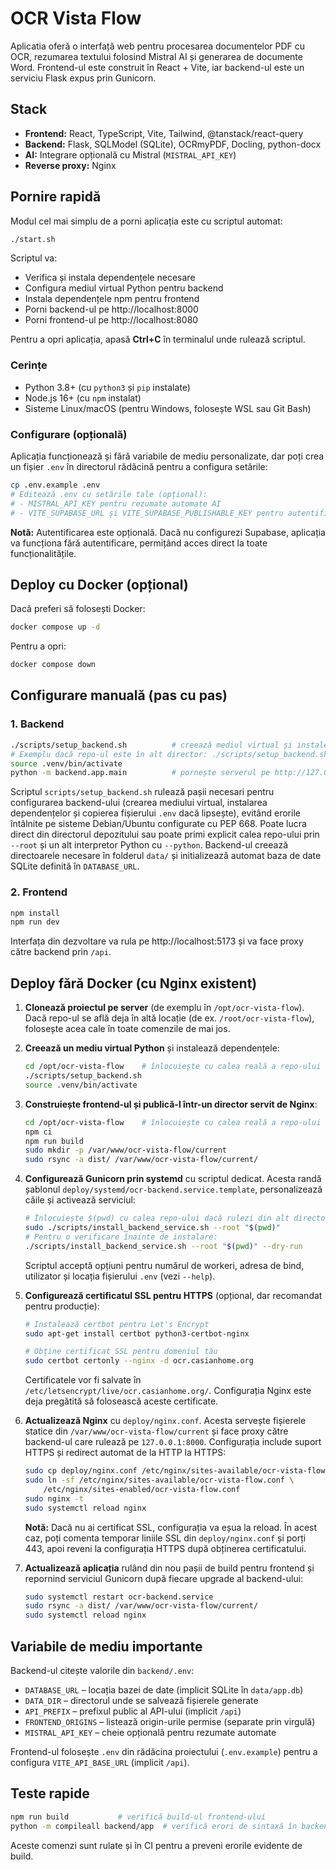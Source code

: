 # OCR Vista Flow

Aplicatia oferă o interfață web pentru procesarea documentelor PDF cu OCR,
rezumarea textului folosind Mistral AI și generarea de documente Word.
Frontend-ul este construit în React + Vite, iar backend-ul este un serviciu
Flask expus prin Gunicorn.

## Stack

- **Frontend:** React, TypeScript, Vite, Tailwind, @tanstack/react-query
- **Backend:** Flask, SQLModel (SQLite), OCRmyPDF, Docling, python-docx
- **AI:** Integrare opțională cu Mistral (`MISTRAL_API_KEY`)
- **Reverse proxy:** Nginx

## Pornire rapidă

Modul cel mai simplu de a porni aplicația este cu scriptul automat:

```bash
./start.sh
```

Scriptul va:
- Verifica și instala dependențele necesare
- Configura mediul virtual Python pentru backend
- Instala dependențele npm pentru frontend
- Porni backend-ul pe http://localhost:8000
- Porni frontend-ul pe http://localhost:8080

Pentru a opri aplicația, apasă **Ctrl+C** în terminalul unde rulează scriptul.

### Cerințe

- Python 3.8+ (cu `python3` și `pip` instalate)
- Node.js 16+ (cu `npm` instalat)
- Sisteme Linux/macOS (pentru Windows, folosește WSL sau Git Bash)

### Configurare (opțională)

Aplicația funcționează și fără variabile de mediu personalizate, dar poți crea un fișier `.env` în directorul rădăcină pentru a configura setările:

```bash
cp .env.example .env
# Editează .env cu setările tale (opțional):
# - MISTRAL_API_KEY pentru rezumate automate AI
# - VITE_SUPABASE_URL și VITE_SUPABASE_PUBLISHABLE_KEY pentru autentificare (opțional)
```

**Notă:** Autentificarea este opțională. Dacă nu configurezi Supabase, aplicația va funcționa fără autentificare, permițând acces direct la toate funcționalitățile.

## Deploy cu Docker (opțional)

Dacă preferi să folosești Docker:

```bash
docker compose up -d
```

Pentru a opri:

```bash
docker compose down
```

## Configurare manuală (pas cu pas)

### 1. Backend

```bash
./scripts/setup_backend.sh          # creează mediul virtual și instalează dependențele
# Exemplu dacă repo-ul este în alt director: ./scripts/setup_backend.sh --root /opt/ocr-vista-flow
source .venv/bin/activate
python -m backend.app.main          # pornește serverul pe http://127.0.0.1:8000
```

Scriptul `scripts/setup_backend.sh` rulează pașii necesari pentru configurarea
backend-ului (crearea mediului virtual, instalarea dependențelor și copierea
fișierului `.env` dacă lipsește), evitând erorile întâlnite pe sisteme
Debian/Ubuntu configurate cu PEP 668. Poate lucra direct din directorul
depozitului sau poate primi explicit calea repo-ului prin `--root` și un alt
interpretor Python cu `--python`. Backend-ul creează directoarele necesare în
folderul `data/` și initializează automat baza de date SQLite definită în
`DATABASE_URL`.

### 2. Frontend

```bash
npm install
npm run dev
```

Interfața din dezvoltare va rula pe http://localhost:5173 și va face proxy
către backend prin `/api`.

## Deploy fără Docker (cu Nginx existent)

1. **Clonează proiectul pe server** (de exemplu în `/opt/ocr-vista-flow`).
   Dacă repo-ul se află deja în altă locație (de ex. `/root/ocr-vista-flow`),
   folosește acea cale în toate comenzile de mai jos.
2. **Creează un mediu virtual Python** și instalează dependențele:

   ```bash
   cd /opt/ocr-vista-flow    # înlocuiește cu calea reală a repo-ului
   ./scripts/setup_backend.sh
   source .venv/bin/activate
   ```

3. **Construiește frontend-ul și publică-l într-un director servit de Nginx**:

   ```bash
   cd /opt/ocr-vista-flow    # înlocuiește cu calea reală a repo-ului
   npm ci
   npm run build
   sudo mkdir -p /var/www/ocr-vista-flow/current
   sudo rsync -a dist/ /var/www/ocr-vista-flow/current/
   ```

4. **Configurează Gunicorn prin systemd** cu scriptul dedicat. Acesta randă
   șablonul `deploy/systemd/ocr-backend.service.template`, personalizează căile
   și activează serviciul:

   ```bash
   # Înlocuiește $(pwd) cu calea repo-ului dacă rulezi din alt director
   sudo ./scripts/install_backend_service.sh --root "$(pwd)"
   # Pentru o verificare înainte de instalare:
   ./scripts/install_backend_service.sh --root "$(pwd)" --dry-run
   ```

   Scriptul acceptă opțiuni pentru numărul de workeri, adresa de bind, utilizator
   și locația fișierului `.env` (vezi `--help`).

5. **Configurează certificatul SSL pentru HTTPS** (opțional, dar recomandat pentru producție):

   ```bash
   # Instalează certbot pentru Let's Encrypt
   sudo apt-get install certbot python3-certbot-nginx
   
   # Obține certificat SSL pentru domeniul tău
   sudo certbot certonly --nginx -d ocr.casianhome.org
   ```

   Certificatele vor fi salvate în `/etc/letsencrypt/live/ocr.casianhome.org/`.
   Configurația Nginx este deja pregătită să folosească aceste certificate.

6. **Actualizează Nginx** cu `deploy/nginx.conf`. Acesta servește fișierele
   statice din `/var/www/ocr-vista-flow/current` și face proxy către backend-ul
   care rulează pe `127.0.0.1:8000`. Configurația include suport HTTPS și
   redirect automat de la HTTP la HTTPS:

   ```bash
   sudo cp deploy/nginx.conf /etc/nginx/sites-available/ocr-vista-flow.conf
   sudo ln -sf /etc/nginx/sites-available/ocr-vista-flow.conf \
       /etc/nginx/sites-enabled/ocr-vista-flow.conf
   sudo nginx -t
   sudo systemctl reload nginx
   ```

   **Notă:** Dacă nu ai certificat SSL, configurația va eșua la reload. În acest caz,
   poți comenta temporar liniile SSL din `deploy/nginx.conf` și porți 443, apoi
   reveni la configurația HTTPS după obținerea certificatului.

7. **Actualizează aplicația** rulând din nou pașii de build pentru frontend și
   repornind serviciul Gunicorn după fiecare upgrade al backend-ului:

   ```bash
   sudo systemctl restart ocr-backend.service
   sudo rsync -a dist/ /var/www/ocr-vista-flow/current/
   sudo systemctl reload nginx
   ```

## Variabile de mediu importante

Backend-ul citește valorile din `backend/.env`:

- `DATABASE_URL` – locația bazei de date (implicit SQLite în `data/app.db`)
- `DATA_DIR` – directorul unde se salvează fișierele generate
- `API_PREFIX` – prefixul public al API-ului (implicit `/api`)
- `FRONTEND_ORIGINS` – listează origin-urile permise (separate prin virgulă)
- `MISTRAL_API_KEY` – cheie opțională pentru rezumate automate

Frontend-ul folosește `.env` din rădăcina proiectului (`.env.example`) pentru a
configura `VITE_API_BASE_URL` (implicit `/api`).

## Teste rapide

```bash
npm run build           # verifică build-ul frontend-ului
python -m compileall backend/app  # verifică erori de sintaxă în backend
```

Aceste comenzi sunt rulate și în CI pentru a preveni erorile evidente de build.
